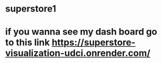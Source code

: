 ﻿# superstore1

 # if you wanna see my dash board go to this link https://superstore-visualization-udci.onrender.com/ 
